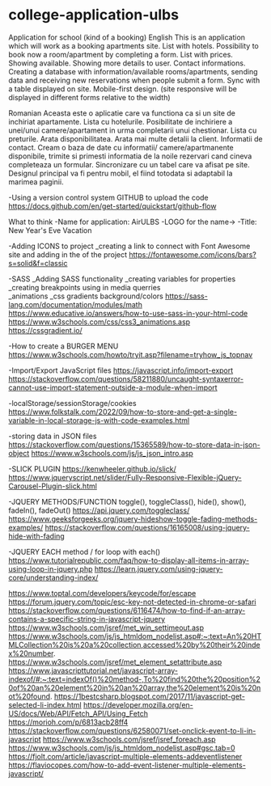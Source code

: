 # college-application-ulbs
Application for school (kind of a booking)
English
This is an application which will work as a booking apartments site.
List with hotels.
Possibility to book now a room/apartment by completing a form.
List with prices.
Showing available.
Showing more details to user.
Contact informations.
Creating a database with information/available rooms/apartments, sending data and receiving new reservations when people submit a form.
Sync with a table displayed on site.
Mobile-first design. (site responsive will be displayed in different forms relative to the width)



Romanian
Aceasta este o aplicatie care va functiona ca si un site de inchiriat apartamente.
Lista cu hotelurile.
Posibilitate de inchiriere a unei/unui camere/apartament in urma completarii unui chestionar.
Lista cu preturile.
Arata disponibilitatea.
Arata mai multe detalii la client.
Informatii de contact.
Cream o baza de date cu informatii/ camere/apartmanente disponibile, trimite si primesti informatia de la noile rezervari cand cineva completeaza un formular.
Sincronizare cu un tabel care va afisat pe site.
Designul principal va fi pentru mobil, el fiind totodata si adaptabil la marimea paginii.




-Using a version control system GITHUB to upload the code 
https://docs.github.com/en/get-started/quickstart/github-flow

What to think
-Name for application: AirULBS
-LOGO for the name->
-Title: New Year's Eve Vacation


-Adding ICONS to project 
_creating a link to connect with Font Awesome site and adding in the <head> of the project
https://fontawesome.com/icons/bars?s=solid&f=classic


-SASS
_Adding SASS functionality
_creating variables for properties
_creating breakpoints using in media querries   
_animations
_css gradients background/colors
https://sass-lang.com/documentation/modules/math
https://www.educative.io/answers/how-to-use-sass-in-your-html-code
https://www.w3schools.com/css/css3_animations.asp
https://cssgradient.io/


-How to create a BURGER MENU
https://www.w3schools.com/howto/tryit.asp?filename=tryhow_js_topnav


-Import/Export JavaScript files
https://javascript.info/import-export
https://stackoverflow.com/questions/58211880/uncaught-syntaxerror-cannot-use-import-statement-outside-a-module-when-import


-localStorage/sessionStorage/cookies
https://www.folkstalk.com/2022/09/how-to-store-and-get-a-single-variable-in-local-storage-js-with-code-examples.html


-storing data in JSON files 
https://stackoverflow.com/questions/15365589/how-to-store-data-in-json-object
https://www.w3schools.com/js/js_json_intro.asp


-SLICK PLUGIN 
https://kenwheeler.github.io/slick/
https://www.jqueryscript.net/slider/Fully-Responsive-Flexible-jQuery-Carousel-Plugin-slick.html


-JQUERY METHODS/FUNCTION
toggle(), toggleClass(), hide(), show(), fadeIn(), fadeOut()
https://api.jquery.com/toggleclass/
https://www.geeksforgeeks.org/jquery-hideshow-toggle-fading-methods-examples/
https://stackoverflow.com/questions/16165008/using-jquery-hide-with-fading


-JQUERY EACH method / for loop with each() 
https://www.tutorialrepublic.com/faq/how-to-display-all-items-in-array-using-loop-in-jquery.php
https://learn.jquery.com/using-jquery-core/understanding-index/


https://www.toptal.com/developers/keycode/for/escape
https://forum.jquery.com/topic/esc-key-not-detected-in-chrome-or-safari
https://stackoverflow.com/questions/6116474/how-to-find-if-an-array-contains-a-specific-string-in-javascript-jquery
https://www.w3schools.com/jsref/met_win_settimeout.asp
https://www.w3schools.com/js/js_htmldom_nodelist.asp#:~:text=An%20HTMLCollection%20is%20a%20collection,accessed%20by%20their%20index%20number.
https://www.w3schools.com/jsref/met_element_setattribute.asp
https://www.javascripttutorial.net/javascript-array-indexof/#:~:text=indexOf()%20method-,To%20find%20the%20position%20of%20an%20element%20in%20an%20array,the%20element%20is%20not%20found.
https://1bestcsharp.blogspot.com/2017/11/javascript-get-selected-li-index.html
https://developer.mozilla.org/en-US/docs/Web/API/Fetch_API/Using_Fetch
https://morioh.com/p/6813acb28ff4
https://stackoverflow.com/questions/62580071/set-onclick-event-to-li-in-javascript
https://www.w3schools.com/jsref/jsref_foreach.asp
https://www.w3schools.com/js/js_htmldom_nodelist.asp#gsc.tab=0
https://fjolt.com/article/javascript-multiple-elements-addeventlistener
https://flaviocopes.com/how-to-add-event-listener-multiple-elements-javascript/
